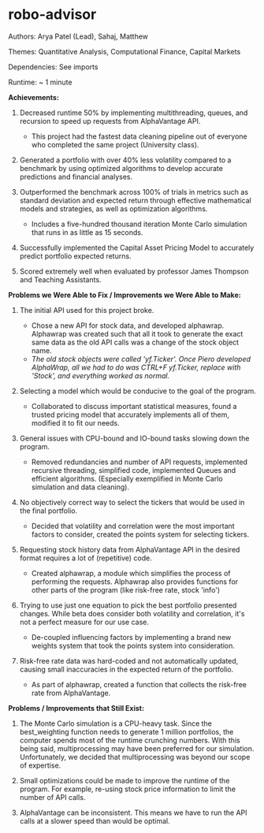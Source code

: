 # robo-advisor

Authors: Arya Patel (Lead), Sahaj, Matthew

Themes: Quantitative Analysis, Computational Finance, Capital Markets

Dependencies: See imports

Runtime: ~ 1 minute

<b>Achievements:</b>

1. Decreased runtime 50% by implementing multithreading, queues, and recursion to speed up requests from AlphaVantage API.
    - This project had the fastest data cleaning pipeline out of everyone who completed the same project (University class).

2. Generated a portfolio with over 40% less volatility compared to a benchmark by using optimized algorithms to develop accurate predictions and financial analyses.

3. Outperformed the benchmark across 100% of trials in metrics such as standard deviation and expected return through effective mathematical models and strategies, as well as optimization algorithms.
    - Includes a five-hundred thousand iteration Monte Carlo simulation that runs in as little as 15 seconds.

4. Successfully implemented the Capital Asset Pricing Model to accurately predict portfolio expected returns.

5. Scored extremely well when evaluated by professor James Thompson and Teaching Assistants.

<b>Problems we Were Able to Fix / Improvements we Were Able to Make:</b>

1. The initial API used for this project broke.
    - Chose a new API for stock data, and developed alphawrap. Alphawrap was created such that all it took to generate the exact same data as the old API calls was a change of the stock object name.
    -    <i>The old stock objects were called 'yf.Ticker'. Once Piero developed AlphaWrap, all we had to do was CTRL+F yf.Ticker, replace with 'Stock', and everything worked as normal.</i>

2. Selecting a model which would be conducive to the goal of the program.
    - Collaborated to discuss important statistical measures, found a trusted pricing model that accurately implements all of them, modified it to fit our needs.

3. General issues with CPU-bound and IO-bound tasks slowing down the program.
    - Removed redundancies and number of API requests, implemented recursive threading, simplified code, implemented Queues and efficient algorithms. (Especially exemplified in Monte Carlo simulation and data cleaning).

4. No objectively correct way to select the tickers that would be used in the final portfolio.
    - Decided that volatility and correlation were the most important factors to consider, created the points system for selecting tickers.

5. Requesting stock history data from AlphaVantage API in the desired format requires a lot of (repetitive) code.
    - Created alphawrap, a module which simplifies the process of performing the requests. Alphawrap also provides functions for other parts of the program (like risk-free rate, stock 'info')

6. Trying to use just one equation to pick the best portfolio presented changes. While beta does consider both volatility and correlation, it's not a perfect measure for our use case. 
    - De-coupled influencing factors by implementing a brand new weights system that took the points system into consideration.

7. Risk-free rate data was hard-coded and not automatically updated, causing small inaccuracies in the expected return of the portfolio.
    - As part of alphawrap, created a function that collects the risk-free rate from AlphaVantage.

<b>Problems / Improvements that Still Exist:</b>

1. The Monte Carlo simulation is a CPU-heavy task. Since the best_weighting function needs to generate 1 million portfolios, the computer spends most of the runtime crunching numbers. With this being said, multiprocessing may have been preferred for our simulation. Unfortunately, we decided that multiprocessing was beyond our scope of expertise.

2. Small optimizations could be made to improve the runtime of the program. For example, re-using stock price information to limit the number of API calls.

3. AlphaVantage can be inconsistent. This means we have to run the API calls at a slower speed than would be optimal.
